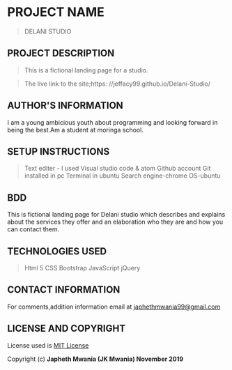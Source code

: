 # PROJECT NAME
>DELANI STUDIO

## PROJECT DESCRIPTION
>This is a fictional landing page for a studio.

>The live link to the site;https: //jeffacy99.github.io/Delani-Studio/


## AUTHOR'S INFORMATION
I am a young ambicious youth about programming and looking forward in being the best.Am a student at moringa school.



## SETUP INSTRUCTIONS
>Text editer - I used Visual studio code & atom
>Github account
>Git installed in pc
>Terminal in ubuntu
>Search engine-chrome
>OS-ubuntu


## BDD
This is fictional landing page for Delani studio which describes and explains about the services they offer and an elaboration who they are and how you can contact them.
  


## TECHNOLOGIES USED
>Html 5
>CSS
>Bootstrap
>JavaScript
>jQuery


## CONTACT INFORMATION
For comments,addition information email at japhethmwania99@gmail.com

## LICENSE AND COPYRIGHT
License used is <a href="https://choosealicense.com/licenses/mit/">MIT License</a> <br>

Copyright (c) **Japheth Mwania (JK Mwania) November 2019**